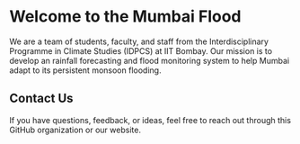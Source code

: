# Welcome to the Mumbai Flood

We are a team of students, faculty, and staff from the Interdisciplinary Programme in Climate Studies (IDPCS) at IIT Bombay. Our mission is to develop an rainfall forecasting and flood monitoring system to help Mumbai adapt to its persistent monsoon flooding.

## Contact Us
If you have questions, feedback, or ideas, feel free to reach out through this GitHub organization or our website.
